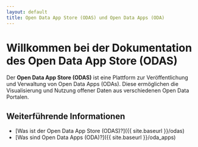 ```yaml
---
layout: default
title: Open Data App Store (ODAS) und Open Data Apps (ODA)
---
```


# Willkommen bei der Dokumentation des Open Data App Store (ODAS)

Der **Open Data App Store (ODAS)** ist eine Plattform zur Veröffentlichung und Verwaltung von Open Data Apps (ODAs). Diese ermöglichen die Visualisierung und Nutzung offener Daten aus verschiedenen Open Data Portalen.

## Weiterführende Informationen

- [Was ist der Open Data App Store (ODAS)?]({{ site.baseurl }}/odas)
- [Was sind Open Data Apps (ODA)?]({{ site.baseurl }}/oda_apps)
